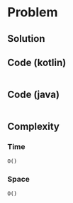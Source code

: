 # Problem
## Solution
## Code (kotlin)
```kotlin
```
## Code (java)
```java
```
## Complexity
### Time
`O()`
### Space
`O()`
